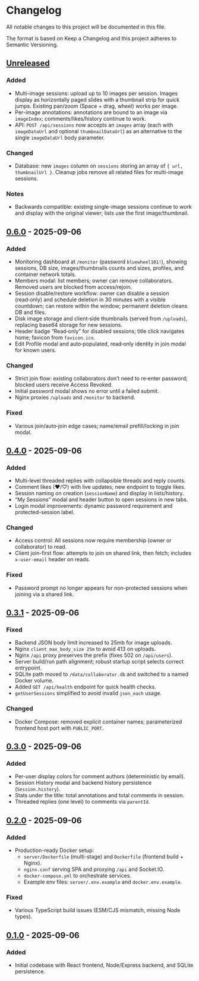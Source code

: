 # Changelog

All notable changes to this project will be documented in this file.

The format is based on Keep a Changelog and this project adheres to Semantic Versioning.

## [Unreleased]

### Added
- Multi-image sessions: upload up to 10 images per session. Images display as horizontally paged slides with a thumbnail strip for quick jumps. Existing pan/zoom (Space + drag, wheel) works per image.
- Per-image annotations: annotations are bound to an image via `imageIndex`; comments/likes/history continue to work.
- API: `POST /api/sessions` now accepts an `images` array (each with `imageDataUrl` and optional `thumbnailDataUrl`) as an alternative to the single `imageDataUrl` body parameter.

### Changed
- Database: new `images` column on `sessions` storing an array of `{ url, thumbnailUrl }`. Cleanup jobs remove all related files for multi-image sessions.

### Notes
- Backwards compatible: existing single-image sessions continue to work and display with the original viewer; lists use the first image/thumbnail.

## [0.6.0] - 2025-09-06

### Added
- Monitoring dashboard at `/monitor` (password `bluewheel101!`), showing sessions, DB size, images/thumbnails counts and sizes, profiles, and container network totals.
- Members modal: list members; owner can remove collaborators. Removed users are blocked from access/rejoin.
- Session disable/restore workflow: owner can disable a session (read‑only) and schedule deletion in 30 minutes with a visible countdown; can restore within the window; permanent deletion cleans DB and files.
- Disk image storage and client‑side thumbnails (served from `/uploads`), replacing base64 storage for new sessions.
- Header badge “Read‑only” for disabled sessions; title click navigates home; favicon from `favicon.ico`.
- Edit Profile modal and auto‑populated, read‑only identity in join modal for known users.

### Changed
- Strict join flow: existing collaborators don’t need to re‑enter password; blocked users receive Access Revoked.
- Initial password modal shows no error until a failed submit.
- Nginx proxies `/uploads` and `/monitor` to backend.

### Fixed
- Various join/auto‑join edge cases; name/email prefill/locking in join modal.

## [0.4.0] - 2025-09-06

### Added
- Multi-level threaded replies with collapsible threads and reply counts.
- Comment likes (♥/♡) with live updates; new endpoint to toggle likes.
- Session naming on creation (`sessionName`) and display in lists/history.
- “My Sessions” modal and header button to open sessions in new tabs.
- Login modal improvements: dynamic password requirement and protected-session label.

### Changed
- Access control: All sessions now require membership (owner or collaborator) to read.
- Client join-first flow: attempts to join on shared link, then fetch; includes `x-user-email` header on reads.

### Fixed
- Password prompt no longer appears for non-protected sessions when joining via a shared link.

## [0.3.1] - 2025-09-06

### Fixed
- Backend JSON body limit increased to 25mb for image uploads.
- Nginx `client_max_body_size 25m` to avoid 413 on uploads.
- Nginx `/api` proxy preserves the prefix (fixes 502 on `/api/users`).
- Server build/run path alignment; robust startup script selects correct entrypoint.
- SQLite path moved to `/data/collaborator.db` and switched to a named Docker volume.
- Added `GET /api/health` endpoint for quick health checks.
- `getUserSessions` simplified to avoid invalid `json_each` usage.

### Changed
- Docker Compose: removed explicit container names; parameterized frontend host port with `PUBLIC_PORT`.

## [0.3.0] - 2025-09-06

### Added
- Per-user display colors for comment authors (deterministic by email).
- Session History modal and backend history persistence (`Session.history`).
- Stats under the title: total annotations and total comments in session.
- Threaded replies (one level) to comments via `parentId`.

## [0.2.0] - 2025-09-06

### Added
- Production-ready Docker setup:
  - `server/Dockerfile` (multi-stage) and `Dockerfile` (frontend build + Nginx).
  - `nginx.conf` serving SPA and proxying `/api` and Socket.IO.
  - `docker-compose.yml` to orchestrate services.
  - Example env files: `server/.env.example` and `docker.env.example`.

### Fixed
- Various TypeScript build issues (ESM/CJS mismatch, missing Node types).

## [0.1.0] - 2025-09-06

### Added
- Initial codebase with React frontend, Node/Express backend, and SQLite persistence.

[Unreleased]: https://example.com/compare/v0.6.0...HEAD
[0.6.0]: https://example.com/compare/v0.4.0...v0.6.0
[0.4.0]: https://example.com/compare/v0.3.1...v0.4.0
[0.3.1]: https://example.com/compare/v0.3.0...v0.3.1
[0.3.0]: https://example.com/compare/v0.2.0...v0.3.0
[0.2.0]: https://example.com/compare/v0.1.0...v0.2.0
[0.1.0]: https://example.com/releases/v0.1.0
